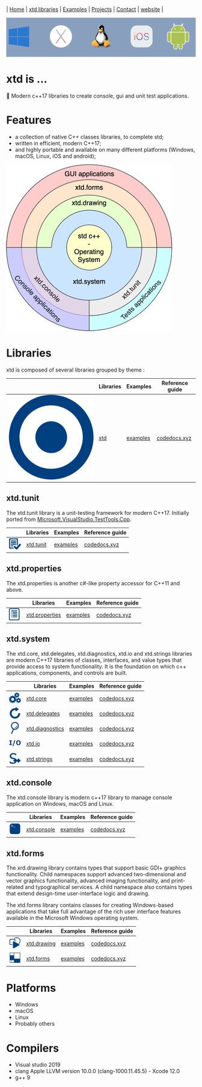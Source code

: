 | [Home](README.md) | [xtd libraries](xtd_libraries.md) | [Examples](examples.md) | [Projects](https://sourceforge.net/u/gammasoft71) | [Contact](contact.md) | [website](https://gammasoft71.wixsite.com/gammasoft) |

[![operating_systems_logo](pictures/operating_systems.png)](https://gammasoft71.wixsite.com/gammasoft)

# xtd is ...

💾 Modern c++17 libraries to create console, gui and unit test applications.

# Features

* a collection of native C++ classes libraries, to complete std;
* written in efficient, modern C++17;
* and highly portable and available on many different platforms (Windows, macOS, Linux, iOS and android);


[![architecture_logo](pictures/architecture.png)](libraries.md)

# Libraries

xtd is composed of several libraries grouped by theme :

|                                                                                                               | Libraries                                             | Examples                                                                        | Reference guide                                             |
|---------------------------------------------------------------------------------------------------------------|-------------------------------------------------------|---------------------------------------------------------------------------------|-------------------------------------------------------------|
| [![xtd_logo](pictures/xtd.png)](https://gammasoft71.wixsite.com/xtd)                                          | [xtd](https://github.com/gammasoft71/xtd)             | [examples](https://github.com/gammasoft71/xtd/tree/master/examples)             | [codedocs.xyz](https://codedocs.xyz/gammasoft71/xtd)        |

## xtd.tunit

The xtd.tunit library is a unit-testing framework for modern C++17. Initially ported from [Microsoft.VisualStudio.TestTools.Cpp](https://docs.microsoft.com/en-us/visualstudio/test/microsoft-visualstudio-testtools-cppunittestframework-api-reference).
 
|                                                                                                               | Libraries                                             | Examples                                                                        | Reference guide                                             |
|---------------------------------------------------------------------------------------------------------------|-------------------------------------------------------|---------------------------------------------------------------------------------|-------------------------------------------------------------|
| [![xtd_tunit_logo](pictures/xtd.tunit.png)](https://gammasoft71.wixsite.com/xtd-tunit)                        | [xtd.tunit](https://github.com/gammasoft71/xtd_tunit) | [examples](https://github.com/gammasoft71/xtd_tunit/tree/master/examples)       | [codedocs.xyz](https://codedocs.xyz/gammasoft71/xtd_tunit/) |

## xtd.properties

The xtd.properties is another c#-like property accessor for C++11 and above.

|                                                                                                               | Libraries                                                       | Examples                                                                        | Reference guide                                                  |
|---------------------------------------------------------------------------------------------------------------|-----------------------------------------------------------------|---------------------------------------------------------------------------------|------------------------------------------------------------------|
| [![xtd_properties_logo](pictures/xtd.properties.png)](https://gammasoft71.wixsite.com/xtd-properties)         | [xtd.properties](https://github.com/gammasoft71/xtd_properties) | [examples](https://github.com/gammasoft71/xtd_properties/tree/master/examples)  | [codedocs.xyz](https://codedocs.xyz/gammasoft71/xtd_properties/) |

## xtd.system

The xtd.core, xtd.delegates, xtd.diagnostics, xtd.io and xtd.strings libraries are modern C++17 libraries of classes, interfaces, and value types that provide access to system functionality. It is the foundation on which c++ applications, components, and controls are built.

|                                                                                                               | Libraries                                                         | Examples                                                                        | Reference guide                                                   |
|---------------------------------------------------------------------------------------------------------------|-------------------------------------------------------------------|---------------------------------------------------------------------------------|-------------------------------------------------------------------|
| [![xtd_core_logo](pictures/xtd.core.png)](https://gammasoft71.wixsite.com/xtd-core)                           | [xtd.core](https://github.com/gammasoft71/xtd_core)               | [examples](https://github.com/gammasoft71/xtd_core/tree/master/examples)        | [codedocs.xyz](https://codedocs.xyz/gammasoft71/xtd_core/)        |
| [![xtd_delegates_logo](pictures/xtd.delegates.png)](https://gammasoft71.wixsite.com/xtd-delegates)            | [xtd.delegates](https://github.com/gammasoft71/xtd_delegates)     | [examples](https://github.com/gammasoft71/xtd_delegates/tree/master/examples)   | [codedocs.xyz](https://codedocs.xyz/gammasoft71/xtd_delegates/)   |
| [![xtd_diagnostics_logo](pictures/xtd.diagnostics.png)](https://gammasoft71.wixsite.com/xtd-diagnostics)      | [xtd.diagnostics](https://github.com/gammasoft71/xtd_diagnostics) | [examples](https://github.com/gammasoft71/xtd_diagnostics/tree/master/examples) | [codedocs.xyz](https://codedocs.xyz/gammasoft71/xtd_diagnostics/) |
| [![xtd_io_logo](pictures/xtd.io.png)](https://gammasoft71.wixsite.com/xtd-io)                                 | [xtd.io](https://github.com/gammasoft71/xtd_io)                   | [examples](https://github.com/gammasoft71/xtd_io/tree/master/examples)          | [codedocs.xyz](https://codedocs.xyz/gammasoft71/xtd_io/)          |
| [![xtd_strings_logo](pictures/xtd.strings.png)](https://gammasoft71.wixsite.com/xtd-strings)                  | [xtd.strings](https://github.com/gammasoft71/xtd_strings)         | [examples](https://github.com/gammasoft71/xtd_strings/tree/master/examples)     | [codedocs.xyz](https://codedocs.xyz/gammasoft71/xtd_strings/)     |

## xtd.console

The xtd.console library is modern c++17 library to manage console application on Windows, macOS and Linux.

|                                                                                              | Libraries                                             | Examples                                                                        | Reference guide                                               |
|----------------------------------------------------------------------------------------------|-------------------------------------------------------|---------------------------------------------------------------------------------|---------------------------------------------------------------|
| [![xtd_console_logo](pictures/xtd.console.png)](https://gammasoft71.wixsite.com/xtd-console) | [xtd.console](https://github.com/gammasoft71/xtd_console) | [examples](https://github.com/gammasoft71/xtd_console/tree/master/examples) | [codedocs.xyz](https://codedocs.xyz/gammasoft71/xtd_console/) |

## xtd.forms

The xrd.drawing library contains types that support basic GDI+ graphics functionality. Child namespaces support advanced two-dimensional and vector graphics functionality, advanced imaging functionality, and print-related and typographical services. A child namespace also contains types that extend design-time user-interface logic and drawing.

The xtd.forms library contains classes for creating Windows-based applications that take full advantage of the rich user interface features available in the Microsoft Windows operating system.

|                                                                                              | Libraries                                             | Examples                                                                        | Reference guide                                               |
|----------------------------------------------------------------------------------------------|-------------------------------------------------------|---------------------------------------------------------------------------------|---------------------------------------------------------------|
| [![xtd_drawing_logo](pictures/xtd.drawing.png)](https://gammasoft71.wixsite.com/xtd-drawing) | [xtd.drawing](https://github.com/gammasoft71/xtd_drawing) | [examples](https://github.com/gammasoft71/xtd_drawing/tree/master/examples)     | [codedocs.xyz](https://codedocs.xyz/gammasoft71/xtd_drawing/) |
| [![xtd_forms_logo](pictures/xtd.forms.png)](https://gammasoft71.wixsite.com/xtd-forms)       | [xtd.forms](https://github.com/gammasoft71/xtd_forms)   | [examples](https://github.com/gammasoft71/xtd_forms/tree/master/examples)       | [codedocs.xyz](https://codedocs.xyz/gammasoft71/xtd_forms/)   |

# Platforms

* Windows
* macOS
* Linux
* Probably others

# Compilers

* Visual studio 2019
* clang Apple LLVM version 10.0.0 (clang-1000.11.45.5) - Xcode 12.0
* g++ 9
